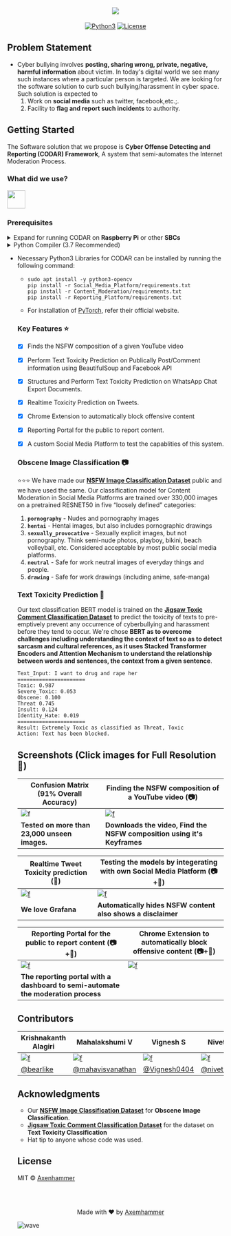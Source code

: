 <h1 align="center">
  <img src="https://imgur.com/4v9ghOJ.png">
</h1>
<p align="center">
<a href=""><img title="Python3" src="https://img.shields.io/badge/Python-3-yellow?style=for-the-badge&logo=python"></a>
<a href=""><img title="License" src="https://img.shields.io/badge/License-MIT-brightgreen?style=for-the-badge&logo="></a>
</p>



## Problem Statement
- Cyber bullying involves **posting, sharing wrong, private, negative, harmful information** about victim. In today's digital world we see many such instances where a particular person is targeted. We are looking for the software solution to curb such bullying/harassment in cyber space. Such solution is expected to 
  1. Work on **social media** such as twitter, facebook,etc.;. 
  2. Facility to **flag and report such incidents** to authority.


## Getting Started
The Software solution that we propose is **Cyber Offense Detecting and Reporting (CODAR) Framework**, A system that semi-automates the Internet Moderation Process.

### What did we use?
<a href="https://github.com/axenhammer/CODAR/network/dependencies"><img height="42" src="https://i.imgur.com/4bUNd79.png" /></a>

### Prerequisites

<details>
  <summary>Expand for running CODAR on <b>Raspberry Pi</b> or other <b>SBCs</b></summary>
  
- If you're intending to run a SBC, we'd recommend atleast a **Raspberry Pi 4 (4GB)** 
  - Preferably running [Raspberry Pi OS Lite](https://www.raspberrypi.org/downloads/raspberry-pi-os/) from an USB 3.0 Drive and **increase the swap size**
  - Follow this to install **[PyTorch on RPi 4](https://gist.github.com/akaanirban/621e63237e63bb169126b537d7a1d979)**
  
 </details> 
  
<details>
  <summary>Python Compiler (3.7 Recommended)</summary>
  <pre>sudo apt update
sudo apt install -y software-properties-common
sudo apt install -y python3 python3-pip</pre>
</details>   

<ul>
<li>Necessary Python3 Libraries for CODAR can be installed by running the following command:<ul>
<li><pre><code class="lang-bash">sudo apt <span class="hljs-keyword">install</span> -y python3-opencv
pip <span class="hljs-keyword">install</span> -r Social_Media_Platform/requirements.txt
pip <span class="hljs-keyword">install</span> -r Content_Moderation/requirements.txt
pip <span class="hljs-keyword">install</span> -r Reporting_Platform/requirements.txt
</code></pre>
</li>
<li>For installation of <a href="https://pytorch.org/">PyTorch</a>, refer their official website. </li>
</ul>

### Key Features :star:
- [X] Finds the NSFW composition of a given YouTube video
- [X] Perform Text Toxicity Prediction on Publically Post/Comment information using BeautifulSoup and Facebook API
- [X] Structures and Perform Text Toxicity Prediction on WhatsApp Chat Export Documents.
- [X] Realtime Toxicity Prediction on Tweets.
- [X] Chrome Extension to automatically block offensive content
- [X] Reporting Portal for the public to report content.
- [X] A custom Social Media Platform to test the capablities of this system.


### Obscene Image Classification 📷
:star::star::star: We have made our **[NSFW Image Classification Dataset](https://www.kaggle.com/krishnaalagiri/nsfw-image-classification)** public and we have used the same. Our classification model for Content Moderation in Social Media Platforms are trained over 330,000 images on a pretrained RESNET50 in five “loosely defined” categories:
1. **`pornography`** - Nudes and pornography images
2. **`hentai`** - Hentai images, but also includes pornographic drawings
3. **`sexually_provocative`** - Sexually explicit images, but not pornography. Think semi-nude photos, playboy, bikini, beach volleyball, etc. Considered acceptable by most public social media platforms.
4. **`neutral`** - Safe for work neutral images of everyday things and people.
5. **`drawing`** - Safe for work drawings (including anime, safe-manga)


### Text Toxicity Prediction 💬
Our text classification BERT model is trained on the **[Jigsaw Toxic Comment Classification Dataset](https://www.kaggle.com/c/jigsaw-toxic-comment-classification-challenge/data)** to predict the toxicity of texts to pre-emptively prevent any occurrence of cyberbullying and harassment before they tend to occur. We're chose **BERT as to overcome challenges including understanding the context of text so as to detect sarcasm and cultural references, as it uses Stacked Transformer Encoders and Attention Mechanism to understand the relationship between words and sentences, the context from a given sentence**.  

```
Text_Input: I want to drug and rape her 
======================
Toxic: 0.987 
Severe_Toxic: 0.053 
Obscene: 0.100 
Threat 0.745 
Insult: 0.124 
Identity_Hate: 0.019 
======================
Result: Extremely Toxic as classified as Threat, Toxic 
Action: Text has been blocked. 

```

## Screenshots (Click images for Full Resolution 🎯)

| Confusion Matrix (91% Overall Accuracy) | Finding the NSFW composition of a YouTube video (📷) |
|------|-----|
| ![f](https://imgur.com/zppAC3S.jpg) | [![f](https://imgur.com/Mm3m4H3.gif)](https://i.imgur.com/8r8Zw0w.gif) |
| **Tested on more than 23,000 unseen images.** | **Downloads the video, Find the NSFW composition using it's Keyframes** |

| Realtime Tweet Toxicity prediction (💬) | Testing the models by integerating with own Social Media Platform (📷+💬) |
|------------------------------------|-------------------------------------------------------------------|
| [![f](https://imgur.com/iQWxioB.gif)](https://i.imgur.com/gINYc5i.jpg) | [![f](https://imgur.com/Sv9koRs.gif)](https://i.imgur.com/ivy2HRs.gif) |
| **We love Grafana** | **Automatically hides NSFW content also shows a disclaimer** |

| Reporting Portal for the public to report content (📷+💬) | Chrome Extension to automatically block offensive content (📷+💬) |
|------------------------------------|-------------------------------------------------------------------|
| [![f](https://imgur.com/0mWzEp6.gif)](https://i.imgur.com/bscylSA.gif) | [![f](https://imgur.com/jEM67si.gif)](https://i.imgur.com/IeBvtGs.gif) |
| **The reporting portal with a dashboard to semi-automate the moderation process** ||


## Contributors

| Krishnakanth Alagiri | Mahalakshumi V | Vignesh S | Nivetha MK |
|----------------------|----------------|-----------|------------|
| [![f](https://avatars1.githubusercontent.com/u/39209037?s=86)](https://github.com/bearlike) | [![f](https://avatars2.githubusercontent.com/u/40058339?s=86)](https://github.com/mahavisvanathan) | [![f](https://avatars3.githubusercontent.com/u/42212364?s=86)](https://github.com/Vignesh0404) | [![f](https://avatars2.githubusercontent.com/u/43270349?s=86)](https://github.com/nivethaakm99) | 
| [@bearlike](https://github.com/bearlike) | [@mahavisvanathan](https://github.com/mahavisvanathan) | [@Vignesh0404](https://github.com/Vignesh0404) | [@nivethaakm99](https://github.com/nivethaakm99) |


## Acknowledgments
- Our **[NSFW Image Classification Dataset](https://www.kaggle.com/krishnaalagiri/nsfw-image-classification)** for **Obscene Image Classification**.
- **[Jigsaw Toxic Comment Classification Dataset](https://www.kaggle.com/c/jigsaw-toxic-comment-classification-challenge/data)** for the dataset on **Text Toxicity Classification** 
- Hat tip to anyone whose code was used.


## License
MIT © [Axenhammer](/LICENSE)


<br><br>
<p align="center">
  Made with ❤️ by <a href="https://github.com/axenhammer"> Axemhammer</a>
</p>

![wave](http://cdn.thekrishna.in/img/common/border.png)
